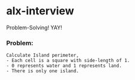 # alx-interview

Problem-Solving! YAY!

### Problem: 
    Calculate Island perimeter,
    - Each cell is a square with side-length of 1.
    - 0 represents water and 1 represents land.
    - There is only one island.
